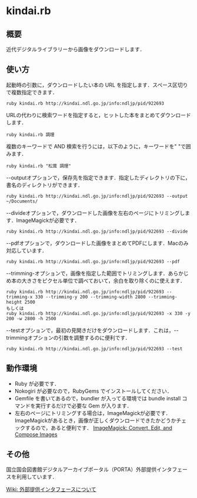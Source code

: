 kindai.rb
=========

概要
------

近代デジタルライブラリーから画像をダウンロードします．

使い方
------

起動時の引数に，ダウンロードしたい本の URL を指定します．スペース区切りで複数指定できます．

    ruby kindai.rb http://kindai.ndl.go.jp/info:ndljp/pid/922693

URLの代わりに検索ワードを指定すると，ヒットした本をまとめてダウンロードします．

    ruby kindai.rb 調理

複数のキーワードで AND 検索を行うには，以下のように，キーワードを" "で囲みます．

    ruby kindai.rb "松茸 調理"

 --outputオプションで，保存先を指定できます．指定したディレクトリの下に，書名のディレクトリができます．

    ruby kindai.rb http://kindai.ndl.go.jp/info:ndljp/pid/922693 --output ~/Documents/

 --divideオプションで，ダウンロードした画像を左右のページにトリミングします．ImageMagickが必要です．

    ruby kindai.rb http://kindai.ndl.go.jp/info:ndljp/pid/922693 --divide

 --pdfオプションで，ダウンロードした画像をまとめてPDFにします．Macのみ対応しています．

    ruby kindai.rb http://kindai.ndl.go.jp/info:ndljp/pid/922693 --pdf

 --trimming-オプションで，画像を指定した範囲でトリミングします．あらかじめ本の大きさをピクセル単位で調べておいて，余白を取り除くのに使えます．

    ruby kindai.rb http://kindai.ndl.go.jp/info:ndljp/pid/922693 --trimming-x 330 --trimming-y 200 --trimming-width 2800 --trimming-height 2500
    もしくは
    ruby kindai.rb http://kindai.ndl.go.jp/info:ndljp/pid/922693 -x 330 -y 200 -w 2800 -h 2500

 --testオプションで，最初の見開きだけをダウンロードします．これは，--trimmingオプションの引数を調整するのに便利です．

    ruby kindai.rb http://kindai.ndl.go.jp/info:ndljp/pid/922693 --test

動作環境
--------

* Ruby が必要です．
* Nokogiri が必要なので，RubyGems でインストールしてください．
* Gemfile を書いてあるので，bundler が入ってる環境では bundle install コマンドを実行するだけで必要な Gem が入ります．
* 左右のページにトリミングする場合は，ImageMagickが必要です．ImageMagickがあるとき，画像が正しくダウンロードできたかどうかチェックするので，あると便利です．
[ImageMagick: Convert, Edit, and Compose Images](http://www.imagemagick.org/script/index.php)

その他
------
国立国会図書館デジタルアーカイブポータル（PORTA）外部提供インタフェースを利用しています．

[Wiki: 外部提供インタフェースについて](http://porta.ndl.go.jp/wiki/Wiki.jsp?page=%E5%A4%96%E9%83%A8%E6%8F%90%E4%BE%9B%E3%82%A4%E3%83%B3%E3%82%BF%E3%83%95%E3%82%A7%E3%83%BC%E3%82%B9%E3%81%AB%E3%81%A4%E3%81%84%E3%81%A6)
